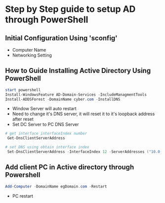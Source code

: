 # Step by Step guide to setup AD through PowerShell

## Initial Configuration Using 'sconfig'
- Computer Name
- Networking Setting

## How to Guide Installing Active Directory Using PowerShell

```powershell
start powershell
Install-WindowsFeature AD-Domain-Services -IncludeManagmentTools
Install-ADDSForest -DomainName cyber.com -InstallDNS
```

* Window Server will auto restart
* Need to change it's DNS server, it will reset it to it's loopback address after reset
* Set DC Server to PC DNS Server

```powershell
# get interface interfaceIndex number
 Get-DnsClientServerAddress

# set DNS using obtain interface index
 Set-DnsClientServerAddress -InterfaceIndex 12 -ServerAddresses ("10.0.0.1","10.0.0.2")
 ```


 ## Add client PC in Active directory through Powershell

 ```powershell
 Add-Computer -DomainName egDomain.com -Restart
 ```

 * PC restart

